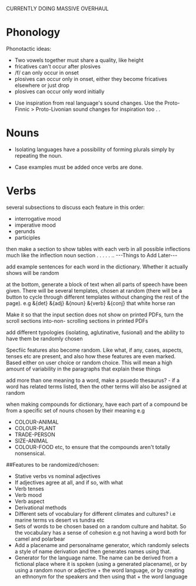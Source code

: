 CURRENTLY DOING MASSIVE OVERHAUL

# Phonology

Phonotactic ideas:

- Two vowels together must share a quality, like height
- fricatives can't occur after plosives
- /f/ can only occur in onset
- plosives can occur only in onset, either they become fricatives elsewhere or just drop
- plosives can occur only word initially
* Use inspiration from real language's sound changes. Use the Proto-Finnic > Proto-Livonian sound changes for inspiration too
  .
  .

# Nouns

* Isolating languages have a possibility of forming plurals simply by repeating the noun.

* Case examples must be added once verbs are done.

# Verbs

several subsections to discuss each feature in this order:

- interrogative mood
- imperative mood
- gerunds
- participles

then make a section to show tables with each verb in all possible
inflections much like the inflection noun section
.
.
.
.
.
..
---Things to Add Later---

add example sentences for each word in the dictionary. Whether it actually shows will be random

at the bottom, generate a block of text when all parts of speech have been
given. There will be several templates, chosen at random (there will be a button
to cycle through different templates without changing the rest of the page). e.g
&{det} &{adj} &{noun} &{verb} &{conj} that white horse ran

Make it so that the input section does not show on printed PDFs, turn the scroll sections
into-non- scrolling sections in printed PDFs

add different typologies (isolating, aglutinative, fusional) and the ability to have them
be randomly chosen

Specfiic features also become random. Like what, if any, cases, aspects, tenses etc
are present, and also how these features are even marked. Based either on user choice or random choice. This will mean a high
amount of variability in the paragraphs that explain these things

add more than one meaning to a word, make a psuedo thesaurus? - if a word has related
terms listed, then the other terms will also be assigned at random

when making compounds for dictionary, have each part of a compound be from a specific set of nouns chosen by their meaning e.g

- COLOUR-ANIMAL
- COLOUR-PLANT
- TRADE-PERSON
- SIZE-ANIMAL
- COLOUR-FOOD
  etc, to ensure that the compounds aren't totally nonsensical.

##Features to be randomized/chosen:

- Stative verbs vs nominal adjectives
- If adjectives agree at all, and if so, with what
- Verb tenses
- Verb mood
- Verb aspect
- Derivational methods
- Different sets of vocabulary for different climates and cultures? i.e marine terms vs desert vs tundra etc
- Sets of words to be chosen based on a random culture and habitat. So the vocabulary has a sense of cohesion e.g not having a word both for camel and polarbear
- Add a placename and personalname generator, which randomly selects a style of name derivation and then generates names using that.
- Generator for the language name. The name can be derived from a fictional place where it is spoken (using a generated placename), or by using a random noun or adjective + the word language, or by creating an ethnonym for the speakers and then using that + the word language
